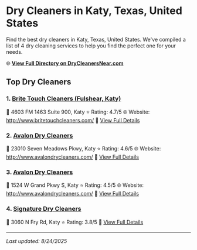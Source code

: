 # Dry Cleaners in Katy, Texas, United States

Find the best dry cleaners in Katy, Texas, United States. We've compiled a list of 4 dry cleaning services to help you find the perfect one for your needs.

🌐 **[View Full Directory on DryCleanersNear.com](https://drycleanersnear.com/city/US/Texas/Katy)**

## Top Dry Cleaners

### 1. [Brite Touch Cleaners (Fulshear, Katy)](https://drycleanersnear.com/dryCleaner/68a3db56e0c395148228b653/brite-touch-cleaners-fulshear-katy)
📍 4603 FM 1463 Suite 900, Katy
⭐ Rating: 4.7/5
🌐 Website: http://www.britetouchcleaners.com/
🔗 [View Full Details](https://drycleanersnear.com/dryCleaner/68a3db56e0c395148228b653/brite-touch-cleaners-fulshear-katy)

### 2. [Avalon Dry Cleaners](https://drycleanersnear.com/dryCleaner/68a3db3de0c395148228b5a5/avalon-dry-cleaners)
📍 23010 Seven Meadows Pkwy, Katy
⭐ Rating: 4.6/5
🌐 Website: http://www.avalondrycleaners.com/
🔗 [View Full Details](https://drycleanersnear.com/dryCleaner/68a3db3de0c395148228b5a5/avalon-dry-cleaners)

### 3. [Avalon Dry Cleaners](https://drycleanersnear.com/dryCleaner/68a3db7ce0c395148228c23c/avalon-dry-cleaners)
📍 1524 W Grand Pkwy S, Katy
⭐ Rating: 4.5/5
🌐 Website: http://www.avalondrycleaners.com/
🔗 [View Full Details](https://drycleanersnear.com/dryCleaner/68a3db7ce0c395148228c23c/avalon-dry-cleaners)

### 4. [Signature Dry Cleaners](https://drycleanersnear.com/dryCleaner/68a3db90e0c395148228c2d7/signature-dry-cleaners)
📍 3060 N Fry Rd, Katy
⭐ Rating: 3.8/5
🔗 [View Full Details](https://drycleanersnear.com/dryCleaner/68a3db90e0c395148228c2d7/signature-dry-cleaners)


---

*Last updated: 8/24/2025*
